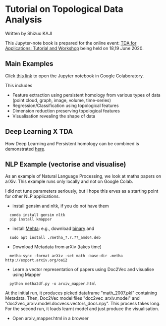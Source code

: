 # Tutorial on Topological Data Analysis
Written by Shizuo KAJI

This Jupyter-note book is prepared for the online event:
[TDA for Applications: Tutorial and Workshop](https://sites.google.com/view/tda-application-tutorial/)
being held on 18,19 June 2020.

## Main Examples
Click [this link](https://colab.research.google.com/github/shizuo-kaji/TutorialTopologicalDataAnalysis/blob/master/TopologicalDataAnalysisWithPython.ipynb) to open the Jupyter notebook in Google Colaboratory.

This includes
- Feature extraction using persistent homology from various types of data (point cloud, graph, image, volume, time-series)
- Regression/Classification using topological features
- Dimension reduction preserving topological features
- Visualisation revealing the shape of data

## Deep Learning X TDA
How Deep Learning and Persistent homology can be combined is demonstrated [here](https://github.com/shizuo-kaji/HomologyCNN).

## NLP Example (vectorise and visualise)
As an example of Natural Language Processing, we look at maths papers on arXiv.
This example runs only locally and not on Google Colab.

I did not tune parameters seriously, but I hope this erves as a starting point for other NLP applications.

- install gensim and nltk, if you do not have them
```
  conda install gensim nltk
  pip install kmapper
```
- install [Mehta](https://github.com/miku/metha): e.g., download [binary](https://github.com/miku/metha/releases) and
```
  sudo apt install ./metha_?.?.??_amd64.deb
```
- Download Metadata from arXiv (takes time)
```
  metha-sync -format arXiv -set math -base-dir .metha http://export.arxiv.org/oai2
```
- Learn a vector representation of papers using Doc2Vec and visualise using Mapper
```
  python metha2df.py -o arxiv_mapper.html
```
At the initial run, it produces picked dataframe "math_2007.pkl" containing Metadata.
Then, Doc2Vec model files "doc2vec_arxiv.model" and "doc2vec_arxiv.model.docvecs.vectors_docs.npy".
This process takes long.
For the second run, it loads learnt model and just produce the visualisation.

- Open arxiv_mapper.html in a browser


